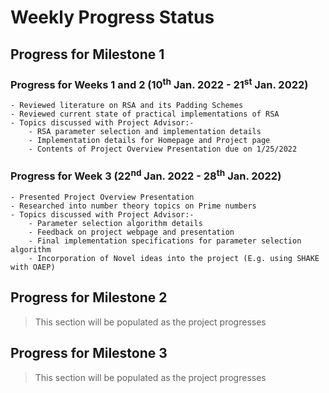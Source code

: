# Weekly Progress Status

## Progress for Milestone 1
### Progress for Weeks 1 and 2 (10<sup>th</sup> Jan. 2022 - 21<sup>st</sup> Jan. 2022)
    - Reviewed literature on RSA and its Padding Schemes
    - Reviewed current state of practical implementations of RSA 
    - Topics discussed with Project Advisor:-
        - RSA parameter selection and implementation details
        - Implementation details for Homepage and Project page
        - Contents of Project Overview Presentation due on 1/25/2022

### Progress for Week 3 (22<sup>nd</sup> Jan. 2022 - 28<sup>th</sup> Jan. 2022)
    - Presented Project Overview Presentation
    - Researched into number theory topics on Prime numbers
    - Topics discussed with Project Advisor:-
        - Parameter selection algorithm details
        - Feedback on project webpage and presentation
        - Final implementation specifications for parameter selection algorithm
        - Incorporation of Novel ideas into the project (E.g. using SHAKE with OAEP)

## Progress for Milestone 2
> This section will be populated as the project progresses

## Progress for Milestone 3
> This section will be populated as the project progresses
